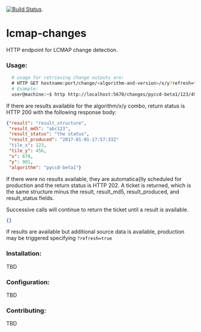 [![Build Status](https://travis-ci.org/USGS-EROS/lcmap-landsat.svg?branch=develop)](https://travis-ci.org/USGS-EROS/lcmap-changes).
# lcmap-changes
HTTP endpoint for LCMAP change detection.

### Usage:
```bash
  # usage for retrieving change outputs are:
  # HTTP GET hostname:port/change/<algorithm-and-version>/x/y?refresh=true|false
  # Example:
  user@machine:~$ http http://localhost:5678/changes/pyccd-beta1/123/456
  ```
  If there are results available for the algorithm/x/y combo, return status is HTTP 200
  with the following response body:
  ```json
  {"result": "result_structure", 
   "result_md5": "abc123",
   "result_status": "the status", 
   "result_produced": "2017-01-01-17:57:33Z"
   "tile_x": 123,
   "tile_y": 456,
   "x": 678,
   "y": 901,
   "algorithm": "pyccd-beta1"}
  ```
  
  If there were no results available, they are automatica{lly scheduled for production
  and the return status is HTTP 202. A ticket is returned, which is the same structure 
  minus the result, result_md5, result_produced, and result_status fields.
  
  Successive calls will continue to return the ticket until a result is available.
  ```json 
  {}
  ```
  
  If results are available but additional source data is available, production may be triggered
  specifying ```?refresh=true```
  
### Installation:
TBD

### Configuration:
TBD

### Contributing:
TBD
